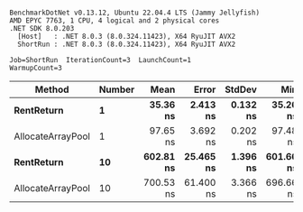 ```

BenchmarkDotNet v0.13.12, Ubuntu 22.04.4 LTS (Jammy Jellyfish)
AMD EPYC 7763, 1 CPU, 4 logical and 2 physical cores
.NET SDK 8.0.203
  [Host]   : .NET 8.0.3 (8.0.324.11423), X64 RyuJIT AVX2
  ShortRun : .NET 8.0.3 (8.0.324.11423), X64 RyuJIT AVX2

Job=ShortRun  IterationCount=3  LaunchCount=1  
WarmupCount=3  

```
| Method            | Number | Mean      | Error     | StdDev   | Min       | Max       | Allocated |
|------------------ |------- |----------:|----------:|---------:|----------:|----------:|----------:|
| **RentReturn**        | **1**      |  **35.36 ns** |  **2.413 ns** | **0.132 ns** |  **35.26 ns** |  **35.51 ns** |         **-** |
| AllocateArrayPool | 1      |  97.65 ns |  3.692 ns | 0.202 ns |  97.48 ns |  97.87 ns |         - |
| **RentReturn**        | **10**     | **602.81 ns** | **25.465 ns** | **1.396 ns** | **601.66 ns** | **604.37 ns** |         **-** |
| AllocateArrayPool | 10     | 700.53 ns | 61.400 ns | 3.366 ns | 696.66 ns | 702.79 ns |         - |
